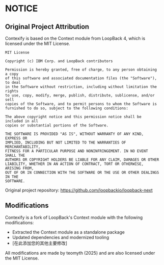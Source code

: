 # NOTICE

## Original Project Attribution

Contexify is based on the Context module from LoopBack 4, which is licensed under the MIT License.

```
MIT License

Copyright (c) IBM Corp. and LoopBack contributors

Permission is hereby granted, free of charge, to any person obtaining a copy
of this software and associated documentation files (the "Software"), to deal
in the Software without restriction, including without limitation the rights
to use, copy, modify, merge, publish, distribute, sublicense, and/or sell
copies of the Software, and to permit persons to whom the Software is
furnished to do so, subject to the following conditions:

The above copyright notice and this permission notice shall be included in all
copies or substantial portions of the Software.

THE SOFTWARE IS PROVIDED "AS IS", WITHOUT WARRANTY OF ANY KIND, EXPRESS OR
IMPLIED, INCLUDING BUT NOT LIMITED TO THE WARRANTIES OF MERCHANTABILITY,
FITNESS FOR A PARTICULAR PURPOSE AND NONINFRINGEMENT. IN NO EVENT SHALL THE
AUTHORS OR COPYRIGHT HOLDERS BE LIABLE FOR ANY CLAIM, DAMAGES OR OTHER
LIABILITY, WHETHER IN AN ACTION OF CONTRACT, TORT OR OTHERWISE, ARISING FROM,
OUT OF OR IN CONNECTION WITH THE SOFTWARE OR THE USE OR OTHER DEALINGS IN THE
SOFTWARE.
```

Original project repository: https://github.com/loopbackio/loopback-next

## Modifications

Contexify is a fork of LoopBack's Context module with the following modifications:

- Extracted the Context module as a standalone package
- Updated dependencies and modernized tooling
- [在此添加您的其他主要修改]

All modifications are made by teomyth (2025) and are also licensed under the MIT License.
